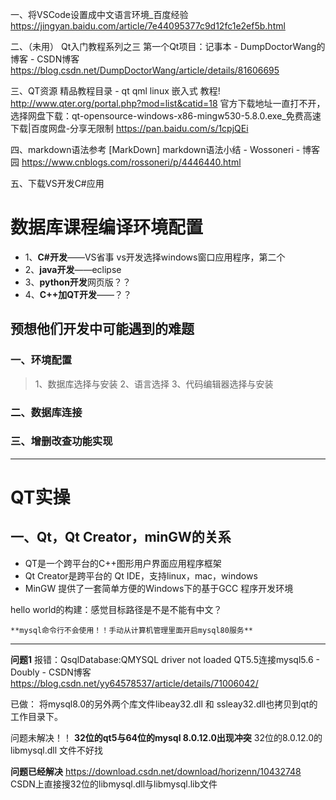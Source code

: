 一、将VSCode设置成中文语言环境_百度经验  https://jingyan.baidu.com/article/7e44095377c9d12fc1e2ef5b.html

二、（未用）
Qt入门教程系列之三 第一个Qt项目：记事本 - DumpDoctorWang的博客 - CSDN博客  https://blog.csdn.net/DumpDoctorWang/article/details/81606695

三、QT资源
精品教程目录 - qt qml linux 嵌入式 教程!  http://www.qter.org/portal.php?mod=list&catid=18 官方下载地址一直打不开，选择网盘下载：qt-opensource-windows-x86-mingw530-5.8.0.exe_免费高速下载|百度网盘-分享无限制  https://pan.baidu.com/s/1cpjQEi

四、markdown语法参考
[MarkDown] markdown语法小结 - Wossoneri - 博客园  https://www.cnblogs.com/rossoneri/p/4446440.html

五、下载VS开发C#应用
# 数据库课程编译环境配置
- 1、**C#开发**——VS省事
vs开发选择windows窗口应用程序，第二个
- 2、**java开发**——eclipse
- 3、**python开发**网页版？？
- 4、**C++加QT开发**——？？

## 预想他们开发中可能遇到的难题
### 一、环境配置
>1、数据库选择与安装
2、语言选择
3、代码编辑器选择与安装

### 二、数据库连接
### 三、增删改查功能实现

----
# QT实操
## 一、Qt，Qt Creator，minGW的关系
- QT是一个跨平台的C++图形用户界面应用程序框架
- Qt Creator是跨平台的 Qt IDE，支持linux，mac，windows
- MinGW 提供了一套简单方便的Windows下的基于GCC 程序开发环境

hello world的构建：感觉目标路径是不是不能有中文？

    **mysql命令行不会使用！！手动从计算机管理里面开启mysql80服务**

---
**问题1**
报错：QsqlDatabase:QMYSQL driver not loaded
QT5.5连接mysql5.6 - Doubly - CSDN博客  https://blog.csdn.net/yy64578537/article/details/71006042/

已做：
将mysql8.0的另外两个库文件libeay32.dll 和 ssleay32.dll也拷贝到qt的工作目录下。

问题未解决！！
**32位的qt5与64位的mysql 8.0.12.0出现冲突**
32位的8.0.12.0的libmysql.dll
文件不好找

**问题已经解决**
https://download.csdn.net/download/horizenn/10432748
CSDN上直接搜32位的libmysql.dll与libmysql.lib文件




